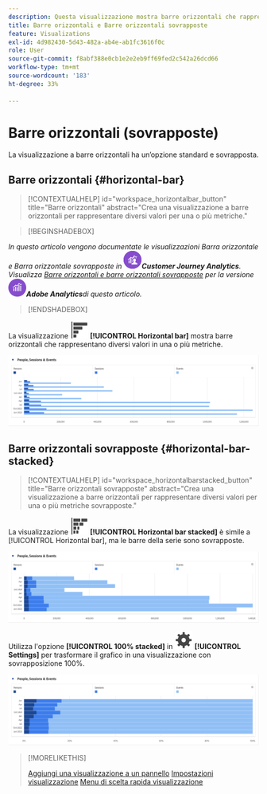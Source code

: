 ```yaml
---
description: Questa visualizzazione mostra barre orizzontali che rappresentano diversi valori per una o più metriche.
title: Barre orizzontali e Barre orizzontali sovrapposte
feature: Visualizations
exl-id: 4d982430-5d43-482a-ab4e-ab1fc3616f0c
role: User
source-git-commit: f8abf388e0cb1e2e2eb9ff69fed2c542a26dcd66
workflow-type: tm+mt
source-wordcount: '183'
ht-degree: 33%

---
```


# Barre orizzontali (sovrapposte)

La visualizzazione a barre orizzontali ha un’opzione standard e sovrapposta.

## Barre orizzontali {#horizontal-bar}

<!-- markdownlint-disable MD034 -->

>[!CONTEXTUALHELP]
>id="workspace_horizontalbar_button"
>title="Barre orizzontali"
>abstract="Crea una visualizzazione a barre orizzontali per rappresentare diversi valori per una o più metriche."

<!-- markdownlint-enable MD034 -->


>[!BEGINSHADEBOX]

*In questo articolo vengono documentate le visualizzazioni Barra orizzontale e Barra orizzontale sovrapposte in ![CustomerJourneyAnalytics](/help/assets/icons/CustomerJourneyAnalytics.svg)**Customer Journey Analytics**.<br/>Visualizza [Barre orizzontali e barre orizzontali sovrapposte](https://experienceleague.adobe.com/en/docs/analytics/analyze/analysis-workspace/visualizations/horizontal-bar) per la versione ![AdobeAnalytics](/help/assets/icons/AdobeAnalytics.svg)**Adobe Analytics**di questo articolo.*

>[!ENDSHADEBOX]


La visualizzazione ![GraphBarHorizontal](/help/assets/icons/GraphBarHorizontal.svg) **[!UICONTROL Horizontal bar]** mostra barre orizzontali che rappresentano diversi valori in una o più metriche.

![Barra orizzontale che mostra le metriche tra cui visualizzazioni di pagina, velocità di pagina, visite, entrate ed uscite.](assets/horizontal-bar.png)

## Barre orizzontali sovrapposte {#horizontal-bar-stacked}

<!-- markdownlint-disable MD034 -->

>[!CONTEXTUALHELP]
>id="workspace_horizontalbarstacked_button"
>title="Barre orizzontali sovrapposte"
>abstract="Crea una visualizzazione a barre orizzontali per rappresentare diversi valori per una o più metriche sovrapposte."

<!-- markdownlint-enable MD034 -->


La visualizzazione ![GraphBarHorizontalStacked](/help/assets/icons/GraphBarHorizontalStacked.svg) **[!UICONTROL Horizontal bar stacked]** è simile a [!UICONTROL Horizontal bar], ma le barre della serie sono sovrapposte.

![Barra orizzontale sovrapposta che mostra visualizzazioni pagina, visite, entrate ed uscite.](assets/horizontal-bar-stacked.png)

Utilizza l&#39;opzione **[!UICONTROL 100% stacked]** in ![Impostazioni](/help/assets/icons/Setting.svg) **[!UICONTROL Settings]** per trasformare il grafico in una visualizzazione con sovrapposizione 100%.

![Barre orizzontali sovrapposte al 100%](assets/horizontal-bar-stacked100.png)


>[!MORELIKETHIS]
>
>[Aggiungi una visualizzazione a un pannello](/help/analysis-workspace/visualizations/freeform-analysis-visualizations.md#add-visualizations-to-a-panel)
>[Impostazioni visualizzazione](/help/analysis-workspace/visualizations/freeform-analysis-visualizations.md#settings)
>[Menu di scelta rapida visualizzazione](/help/analysis-workspace/visualizations/freeform-analysis-visualizations.md#context-menu)
>

